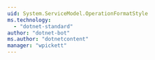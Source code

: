 ```yaml
---
uid: System.ServiceModel.OperationFormatStyle
ms.technology: 
  - "dotnet-standard"
author: "dotnet-bot"
ms.author: "dotnetcontent"
manager: "wpickett"
---
```

